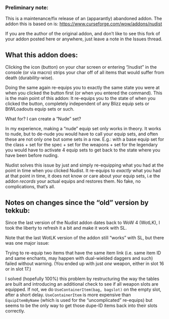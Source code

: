 ### Preliminary note:

This is a maintenance/fix release of an (apparantly) abandoned addon. The addon this is based on is: https://www.curseforge.com/wow/addons/nudist

If you are the author of the original addon, and don’t like to see this fork of your addon posted here or anywhere, just leave a note in the Issues thread.


## What this addon does:

Clicking the icon (button) on your char screen or entering “/nudist” in the console (or via macro) strips your char off of all items that would suffer from death (durability-wise).

Doing the same again re-equips you to exactly the same state you were at when you clicked the button first (or when you entered the command).
This is the main point of this addon: It re-equips you to the state of when you clicked the button, completely independent of any Blizz equip sets or BtWLoadouts equip sets or such. 

What for? I can create a “Nude” set?

In my experience, making a “nude” equip set only works in theory. It works to nude, but to de-nude you would have to call your equip sets, and often these are not only one but some sets in a row. E.g.: with a base equip set for the class + set for the spec + set for the weapons + set for the legendary you would have to activate 4 equip sets to get back to the state where you have been before nuding. 

Nudist solves this issue by just and simply re-equipping what you had at the point in time when you clicked Nudist. It re-equips to _exactly_ what you had at that point in time, it does not know or care about your equip sets, i.e the addon _records_ your actual equips and restores them. No fake, no complications, that’s all.

## Notes on changes since the “old” version by tekkub:

Since the last version of the Nudist addon dates back to WoW 4 (WotLK), I took the liberty to refresh it a bit and make it work with SL.

Note that the last WotLK version of the addon still “works” with SL, but there was one major issue:

Trying to re-equip two items that have the same item link (i.e. same item ID and same enchants, may happen with dual-wielded daggers and such) failed without warning. (You ended up with just _one_ weapon, either in slot 16 or in slot 17.)

I solved (hopefully 100%) this problem by restructuring the way the tables are built and introducing an additional check to see if all weapon slots are equipped. If not, we do `UseContainerItem(bag, bagslot)` on the empty slot, after a short delay. `UseContainerItem` is more expensive than `EquipItemByName` (which is used for the “uncomplicated” re-equips) but seems to be the only way to get those dupe-ID items back into their slots correctly.
